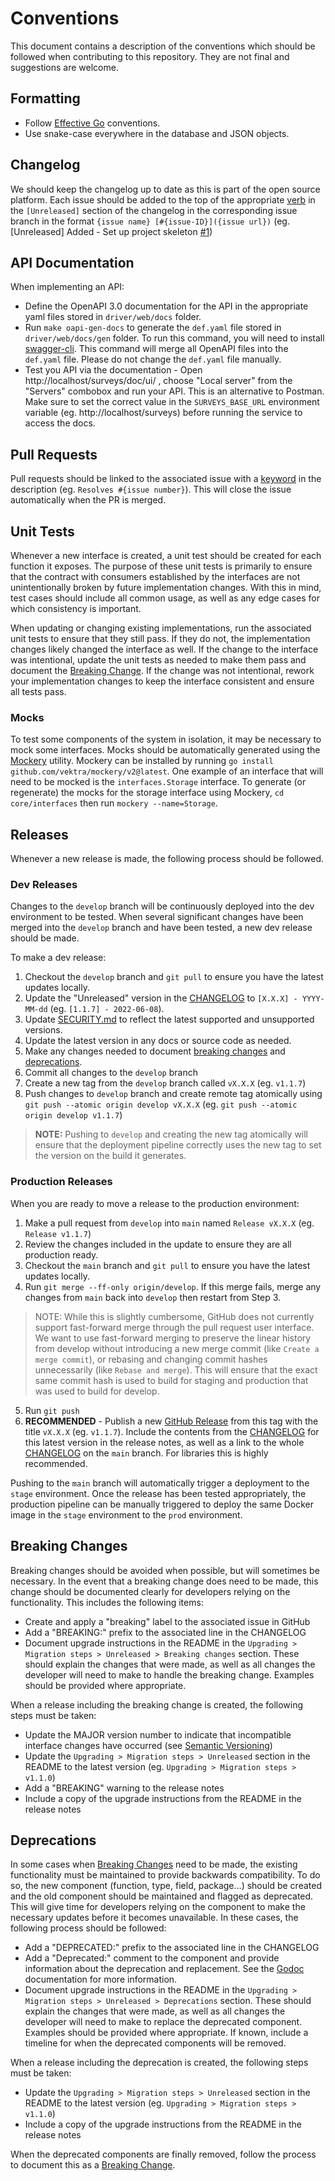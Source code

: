 # Conventions
This document contains a description of the conventions which should be followed when contributing to this repository. They are not final and suggestions are welcome.

## Formatting
- Follow [Effective Go](https://go.dev/doc/effective_go) conventions.
- Use snake-case everywhere in the database and JSON objects.

## Changelog
We should keep the changelog up to date as this is part of the open source platform. Each issue should be added to the top of the appropriate [verb](https://keepachangelog.com/en/1.0.0/#how) in the `[Unreleased]` section of the changelog in the corresponding issue branch in the format `{issue name} [#{issue-ID}]({issue url})` (eg. [Unreleased] Added - Set up project skeleton [#1](https://github.com/rokwire/core-building-block/issues/1))

## API Documentation
When implementing an API:
- Define the OpenAPI 3.0 documentation for the API in the appropriate yaml files stored in `driver/web/docs` folder.
- Run `make oapi-gen-docs` to generate the `def.yaml` file stored in `driver/web/docs/gen` folder. To run this command, you will need to install [swagger-cli](https://github.com/APIDevTools/swagger-cli). This command will merge all OpenAPI files into the `def.yaml` file. Please do not change the `def.yaml` file manually.
- Test you API via the documentation - Open http://localhost/surveys/doc/ui/ , choose "Local server" from the "Servers" combobox and run your API. This is an alternative to Postman. Make sure to set the correct value in the `SURVEYS_BASE_URL` environment variable (eg. http://localhost/surveys) before running the service to access the docs.

## Pull Requests
Pull requests should be linked to the associated issue with a [keyword](https://docs.github.com/en/issues/tracking-your-work-with-issues/creating-issues/linking-a-pull-request-to-an-issue#linking-a-pull-request-to-an-issue-using-a-keyword) in the description (eg. `Resolves #{issue number}`). This will close the issue automatically when the PR is merged. 

## Unit Tests
Whenever a new interface is created, a unit test should be created for each function it exposes. The purpose of these unit tests is primarily to ensure that the contract with consumers established by the interfaces are not unintentionally broken by future implementation changes. With this in mind, test cases should include all common usage, as well as any edge cases for which consistency is important. 

When updating or changing existing implementations, run the associated unit tests to ensure that they still pass. If they do not, the implementation changes likely changed the interface as well. If the change to the interface was intentional, update the unit tests as needed to make them pass and document the [Breaking Change](#breaking-changes). If the change was not intentional, rework your implementation changes to keep the interface consistent and ensure all tests pass.

### Mocks
To test some components of the system in isolation, it may be necessary to mock some interfaces. Mocks should be automatically generated using the [Mockery](https://github.com/vektra/mockery) utility. Mockery can be installed by running `go install github.com/vektra/mockery/v2@latest`. One example of an interface that will need to be mocked is the `interfaces.Storage` interface. To generate (or regenerate) the mocks for the storage interface using Mockery, `cd core/interfaces` then run `mockery --name=Storage`. 

## Releases
Whenever a new release is made, the following process should be followed.

### Dev Releases
Changes to the `develop` branch will be continuously deployed into the dev environment to be tested. When several significant changes have been merged into the `develop` branch and have been tested, a new dev release should be made. 

To make a dev release:

1. Checkout the `develop` branch and `git pull` to ensure you have the latest updates locally.
2. Update the "Unreleased" version in the [CHANGELOG](CHANGELOG.md#unreleased) to `[X.X.X] - YYYY-MM-dd` (eg. `[1.1.7] - 2022-06-08`).
3. Update [SECURITY.md](SECURITY.md) to reflect the latest supported and unsupported versions.
4. Update the latest version in any docs or source code as needed. 
5. Make any changes needed to document [breaking changes](#breaking-changes) and [deprecations](#deprecations).
6. Commit all changes to the `develop` branch
7. Create a new tag from the `develop` branch called `vX.X.X` (eg. `v1.1.7`)
8. Push changes to `develop` branch and create remote tag atomically using `git push --atomic origin develop vX.X.X` (eg. `git push --atomic origin develop v1.1.7`)
> **NOTE:** Pushing to `develop` and creating the new tag atomically will ensure that the deployment pipeline correctly uses the new tag to set the version on the build it generates.

### Production Releases
When you are ready to move a release to the production environment:

1. Make a pull request from `develop` into `main` named `Release vX.X.X` (eg. `Release v1.1.7`)
2. Review the changes included in the update to ensure they are all production ready.
3. Checkout the `main` branch and `git pull` to ensure you have the latest updates locally.
4. Run `git merge --ff-only origin/develop`. If this merge fails, merge any changes from `main` back into `develop` then restart from Step 3.
> NOTE: While this is slightly cumbersome, GitHub does not currently support fast-forward merge through the pull request user interface. We want to use fast-forward merging to preserve the linear history from develop without introducing a new merge commit (like `Create a merge commit`), or rebasing and changing commit hashes unnecessarily (like `Rebase and merge`). This will ensure that the exact same commit hash is used to build for staging and production that was used to build for develop.
5. Run `git push`
6. **RECOMMENDED** - Publish a new [GitHub Release](https://docs.github.com/en/repositories/releasing-projects-on-github/managing-releases-in-a-repository#creating-a-release) from this tag with the title `vX.X.X` (eg. `v1.1.7`). Include the contents from the [CHANGELOG](CHANGELOG.md) for this latest version in the release notes, as well as a link to the whole [CHANGELOG](CHANGELOG.md) on the `main` branch. For libraries this is highly recommended.

Pushing to the `main` branch will automatically trigger a deployment to the `stage` environment. Once the release has been tested appropriately, the production pipeline can be manually triggered to deploy the same Docker image in the `stage` environment to the `prod` environment.

## Breaking Changes
Breaking changes should be avoided when possible, but will sometimes be necessary. In the event that a breaking change does need to be made, this change should be documented clearly for developers relying on the functionality. This includes the following items:
* Create and apply a "breaking" label to the associated issue in GitHub
* Add a "BREAKING:" prefix to the associated line in the CHANGELOG
* Document upgrade instructions in the README in the `Upgrading > Migration steps > Unreleased > Breaking changes` section. These should explain the changes that were made, as well as all changes the developer will need to make to handle the breaking change. Examples should be provided where appropriate.

When a release including the breaking change is created, the following steps must be taken:
* Update the MAJOR version number to indicate that incompatible interface changes have occurred (see [Semantic Versioning](https://semver.org/))
* Update the `Upgrading > Migration steps > Unreleased` section in the README to the latest version (eg. `Upgrading > Migration steps > v1.1.0`)
* Add a "BREAKING" warning to the release notes
* Include a copy of the upgrade instructions from the README in the release notes

## Deprecations
In some cases when [Breaking Changes](#breaking-changes) need to be made, the existing functionality must be maintained to provide backwards compatibility. To do so, the new component (function, type, field, package...) should be created and the old component should be maintained and flagged as deprecated. This will give time for developers relying on the component to make the necessary updates before it becomes unavailable. In these cases, the following process should be followed:
* Add a "DEPRECATED:" prefix to the associated line in the CHANGELOG
* Add a "Deprecated:" comment to the component and provide information about the deprecation and replacement. See the [Godoc](https://go.dev/blog/godoc) documentation for more information.
* Document upgrade instructions in the README in the `Upgrading > Migration steps > Unreleased > Deprecations` section. These should explain the changes that were made, as well as all changes the developer will need to make to replace the deprecated component. Examples should be provided where appropriate. If known, include a timeline for when the deprecated components will be removed.

When a release including the deprecation is created, the following steps must be taken:
* Update the `Upgrading > Migration steps > Unreleased` section in the README to the latest version (eg. `Upgrading > Migration steps > v1.1.0`)
* Include a copy of the upgrade instructions from the README in the release notes

When the deprecated components are finally removed, follow the process to document this as a [Breaking Change](#breaking-changes). 
